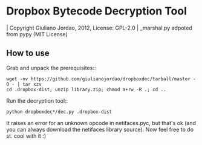 Dropbox Bytecode Decryption Tool
================================

| Copyright Giuliano Jordao, 2012, License: GPL-2.0
| _marshal.py adpoted from pypy (MIT License)

How to use
----------

Grab and unpack the prerequisites::

    wget -nv https://github.com/giulianojordao/dropboxdec/tarball/master -O - | tar xzv
    cd .dropbox-dist; unzip library.zip; chmod a+rw -R .; cd ..

Run the decryption tool::

    python dropboxdec*/dec.py .dropbox-dist

It raises an error for an unknown opcode in netifaces.pyc, but that's ok (and you can always download the netifaces library source).
Now feel free to do st. cool with it :)
